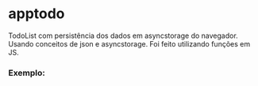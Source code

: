 # apptodo
TodoList com persistência dos dados em asyncstorage do navegador.
Usando conceitos de json e asyncstorage. Foi feito utilizando funções em JS.

### Exemplo:

